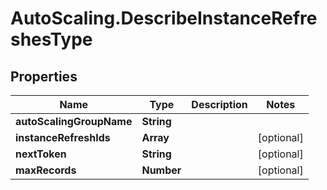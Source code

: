 # AutoScaling.DescribeInstanceRefreshesType

## Properties

Name | Type | Description | Notes
------------ | ------------- | ------------- | -------------
**autoScalingGroupName** | **String** |  | 
**instanceRefreshIds** | **Array** |  | [optional] 
**nextToken** | **String** |  | [optional] 
**maxRecords** | **Number** |  | [optional] 


